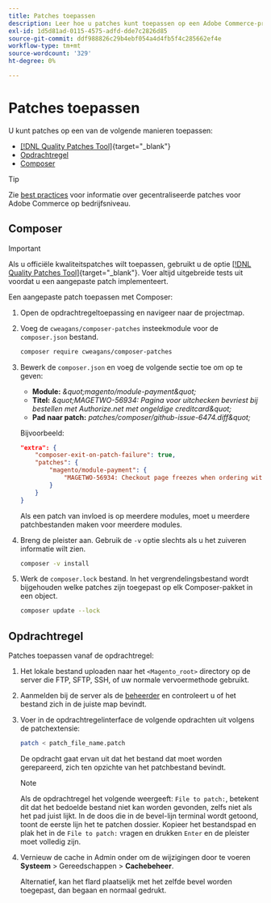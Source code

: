```yaml
---
title: Patches toepassen
description: Leer hoe u patches kunt toepassen op een Adobe Commerce-project.
exl-id: 1d5d81ad-0115-4575-adfd-dde7c2826d85
source-git-commit: ddf988826c29b4ebf054a4d4fb5f4c285662ef4e
workflow-type: tm+mt
source-wordcount: '329'
ht-degree: 0%

---
```


# Patches toepassen

U kunt patches op een van de volgende manieren toepassen:

- [[!DNL Quality Patches Tool]](https://experienceleague.adobe.com/tools/commerce-quality-patches/index.html){target="_blank"}
- [Opdrachtregel](../patches/apply.md#command-line)
- [Composer](../patches/apply.md#composer)


>[!TIP]
>
>Zie [best practices](../../implementation-playbook/best-practices/maintenance/patching-at-scale.md) voor informatie over gecentraliseerde patches voor Adobe Commerce op bedrijfsniveau.

## Composer

>[!IMPORTANT]
>
>Als u officiële kwaliteitspatches wilt toepassen, gebruikt u de optie [[!DNL Quality Patches Tool]](https://experienceleague.adobe.com/tools/commerce-quality-patches/index.html){target="_blank"}. Voer altijd uitgebreide tests uit voordat u een aangepaste patch implementeert.

Een aangepaste patch toepassen met Composer:

1. Open de opdrachtregeltoepassing en navigeer naar de projectmap.
1. Voeg de `cweagans/composer-patches` insteekmodule voor de `composer.json` bestand.

   ```bash
   composer require cweagans/composer-patches
   ```

1. Bewerk de `composer.json` en voeg de volgende sectie toe om op te geven:
   - **Module:** *\&quot;magento/module-payment\&quot;*
   - **Titel:** *\&quot;MAGETWO-56934: Pagina voor uitchecken bevriest bij bestellen met Authorize.net met ongeldige creditcard\&quot;*
   - **Pad naar patch:** *patches/composer/github-issue-6474.diff\&quot;*

   Bijvoorbeeld:

   ```json
   "extra": {
       "composer-exit-on-patch-failure": true,
       "patches": {
           "magento/module-payment": {
               "MAGETWO-56934: Checkout page freezes when ordering with Authorize.net with invalid credit card": "patches/composer/github-issue-6474.diff"
           }
       }
   }
   ```

   Als een patch van invloed is op meerdere modules, moet u meerdere patchbestanden maken voor meerdere modules.

1. Breng de pleister aan. Gebruik de `-v` optie slechts als u het zuiveren informatie wilt zien.

   ```bash
   composer -v install
   ```

1. Werk de `composer.lock` bestand. In het vergrendelingsbestand wordt bijgehouden welke patches zijn toegepast op elk Composer-pakket in een object.

   ```bash
   composer update --lock
   ```

## Opdrachtregel

Patches toepassen vanaf de opdrachtregel:

1. Het lokale bestand uploaden naar het `<Magento_root>` directory op de server die FTP, SFTP, SSH, of uw normale vervoermethode gebruikt.
1. Aanmelden bij de server als de [beheerder](../../configuration/cli/config-cli.md#prerequisites) en controleert u of het bestand zich in de juiste map bevindt.
1. Voer in de opdrachtregelinterface de volgende opdrachten uit volgens de patchextensie:

   ```bash
   patch < patch_file_name.patch
   ```

   De opdracht gaat ervan uit dat het bestand dat moet worden gerepareerd, zich ten opzichte van het patchbestand bevindt.

   >[!NOTE]
   >
   >Als de opdrachtregel het volgende weergeeft: `File to patch:`, betekent dit dat het bedoelde bestand niet kan worden gevonden, zelfs niet als het pad juist lijkt. In de doos die in de bevel-lijn terminal wordt getoond, toont de eerste lijn het te patchen dossier. Kopieer het bestandspad en plak het in de `File to patch:` vragen en drukken `Enter` en de pleister moet volledig zijn.

1. Vernieuw de cache in Admin onder om de wijzigingen door te voeren **Systeem** > Gereedschappen > **Cachebeheer**.

   Alternatief, kan het flard plaatselijk met het zelfde bevel worden toegepast, dan begaan en normaal gedrukt.
